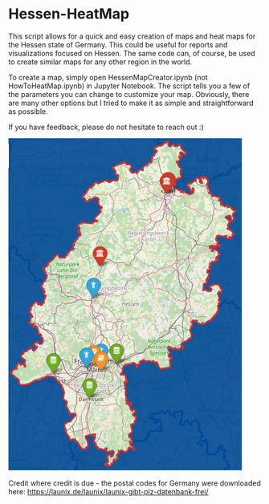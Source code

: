 # Hessen-HeatMap


This script allows for a quick and easy creation of maps and heat maps for the Hessen state of Germany.
This could be useful for reports and visualizations focused on Hessen.
The same code can, of course, be used to create similar maps for any other region in the world.

To create a map, simply open HessenMapCreator.ipynb (not HowToHeatMap.ipynb) in Jupyter Notebook.
The script tells you a few of the parameters you can change to customize your map.
Obviously, there are many other options but I tried to make it as simple and straightforward as possible.

If you have feedback, please do not hesitate to reach out :)


![](/demoMap.png)


Credit where credit is due - the postal codes for Germany were downloaded here: https://launix.de/launix/launix-gibt-plz-datenbank-frei/
